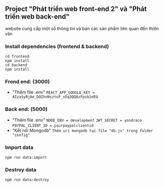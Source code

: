 ## Project "Phát triển web front-end 2" và "Phát triển web back-end"
website cung cấp một số thông tin và bán các sản phẩm liên quan đến thiên văn

### Install dependencies (frontend & backend)
    cd frontend
    npm install
    cd backend
    npm install
    
### Frond end: (3000)
  + "Thêm file .env"
  `REACT_APP_GOOGLE_KEY = AIzaSyBjAe_DOZhnNsztoF_n5q3QQ8zFpzb1eEU`
  
### Back end: (5000)
  + "Thêm file .env"
    `NODE_ENV = development`
    `JWT_SECRET = yondraco`
    `PAYPAL_CLIENT_ID = yourpaypalclientid`
  + "Kết nối Mongodb"
    `Thêm uri mongodb tại file "db.js" trong folder "config"`

### Import data
`npm run data:import`

### Destroy data
`npm run data:destroy`
